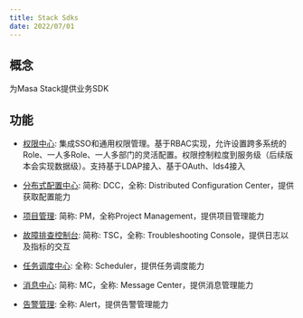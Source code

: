 ```yaml
---
title: Stack Sdks
date: 2022/07/01
---
```


## 概念

为Masa Stack提供业务SDK

## 功能

* [权限中心](/stack/auth/reference/sdk/auth): 集成SSO和通用权限管理。基于RBAC实现，允许设置跨多系统的Role、一人多Role、一人多部门的灵活配置。权限控制粒度到服务级（后续版本会实现数据级）。支持基于LDAP接入、基于OAuth、Ids4接入

* [分布式配置中心](/stack/dcc/guide/sdk-instance): 简称: DCC，全称: Distributed Configuration Center，提供获取配置能力

* [项目管理](/stack/pm/guide/sdk-instance): 简称: PM，全称Project Management，提供项目管理能力

* [故障排查控制台](/framework/building-blocks/stack-sdks/tsc): 简称: TSC，全称: Troubleshooting Console，提供日志以及指标的交互

* [任务调度中心](/framework/building-blocks/stack-sdks/scheduler): 全称: Scheduler，提供任务调度能力

* [消息中心](/framework/building-blocks/stack-sdks/mc): 简称: MC，全称: Message Center，提供消息管理能力

* [告警管理](/framework/building-blocks/stack-sdks/alert): 全称: Alert，提供告警管理能力